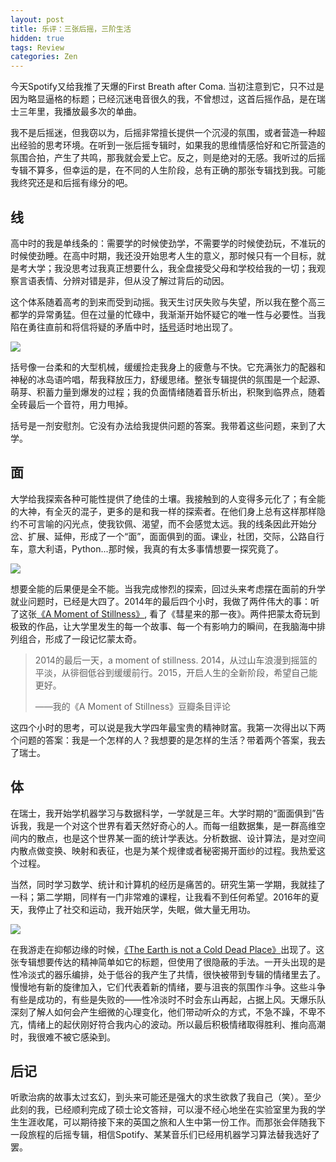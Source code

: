 ```yaml
---
layout: post
title: 乐评：三张后摇，三阶生活
hidden: true
tags: Review
categories: Zen
---
```


今天Spotify又给我推了天爆的First Breath after Coma. 当初注意到它，只不过是因为略显逼格的标题；已经沉迷电音很久的我，不曾想过，这首后摇作品，是在瑞士三年里，我播放最多次的单曲。

我不是后摇迷，但我窃以为，后摇非常擅长提供一个沉浸的氛围，或者营造一种超出经验的思考环境。在听到一张后摇专辑时，如果我的思维情感恰好和它所营造的氛围合拍，产生了共鸣，那我就会爱上它。反之，则是绝对的无感。我听过的后摇专辑不算多，但幸运的是，在不同的人生阶段，总有正确的那张专辑找到我。可能我终究还是和后摇有缘分的吧。

## 线

高中时的我是单线条的：需要学的时候使劲学，不需要学的时候使劲玩，不准玩的时候使劲睡。在高中时期，我还没开始思考人生的意义，那时候只有一个目标，就是考大学；我没思考过我真正想要什么，我全盘接受父母和学校给我的一切；我观察言语表情、分辨对错是非，但从没了解过背后的动因。

这个体系随着高考的到来而受到动摇。我天生讨厌失败与失望，所以我在整个高三都学的异常勇猛。但在过量的忙碌中，我渐渐开始怀疑它的唯一性与必要性。当我陷在勇往直前和将信将疑的矛盾中时，[括号](https://music.douban.com/subject/1394800/)适时地出现了。

![](https://jiaxi-github-pages-photohost.oss-cn-beijing.aliyuncs.com/pyreneesalpaca/images/2018-07-20-sr.png)

括号像一台柔和的大型机械，缓缓捡走我身上的疲惫与不快。它充满张力的配器和神秘的冰岛语吟唱，帮我释放压力，舒缓思绪。整张专辑提供的氛围是一个起源、萌芽、积蓄力量到爆发的过程；我的负面情绪随着音乐析出，积聚到临界点，随着全砖最后一个音符，用力甩掉。

括号是一剂安慰剂。它没有办法给我提供问题的答案。我带着这些问题，来到了大学。

## 面

大学给我探索各种可能性提供了绝佳的土壤。我接触到的人变得多元化了；有全能的大神，有全灭的混子，更多的是和我一样的探索者。在他们身上总有这样那样隐约不可言喻的闪光点，使我钦佩、渴望，而不会感觉太远。我的线条因此开始分岔、扩展、延伸，形成了一个“面”，面面俱到的面。课业，社团，交际，公路自行车，意大利语，Python...那时候，我真的有太多事情想要一探究竟了。

![](https://jiaxi-github-pages-photohost.oss-cn-beijing.aliyuncs.com/pyreneesalpaca/images/2018-07-20-giaa.png)

想要全能的后果便是全不能。当我完成惨烈的探索，回过头来考虑摆在面前的升学就业问题时，已经是大四了。2014年的最后四个小时，我做了两件伟大的事：听了这张[《A Moment of Stillness》](https://music.douban.com/subject/3099100/), 看了《彗星来的那一夜》。两件把蒙太奇玩到极致的作品，让大学里发生的每一个故事、每一个有影响力的瞬间，在我脑海中排列组合，形成了一段记忆蒙太奇。

> 2014的最后一天，a moment of stillness. 2014，从过山车浪漫到摇篮的平淡，从徘徊低谷到缓缓前行。2015，开启人生的全新阶段，希望自己能更好。
>
> ——我的《A Moment of Stillness》豆瓣条目评论

这四个小时的思考，可以说是我大学四年最宝贵的精神财富。我第一次得出以下两个问题的答案：我是一个怎样的人？我想要的是怎样的生活？带着两个答案，我去了瑞士。

## 体

在瑞士，我开始学机器学习与数据科学，一学就是三年。大学时期的“面面俱到”告诉我，我是一个对这个世界有着天然好奇心的人。而每一组数据集，是一群高维空间内的散点，也是这个世界某一面的统计学表达。分析数据、设计算法，是对空间内散点做变换、映射和表征，也是为某个规律或者秘密揭开面纱的过程。我热爱这个过程。

当然，同时学习数学、统计和计算机的经历是痛苦的。研究生第一学期，我就挂了一科；第二学期，同样有一门非常难的课程，让我看不到任何希望。2016年的夏天，我停止了社交和运动，我开始厌学，失眠，做大量无用功。

![](https://jiaxi-github-pages-photohost.oss-cn-beijing.aliyuncs.com/pyreneesalpaca/images/2018-07-20-eits.png)

在我游走在抑郁边缘的时候，[《The Earth is not a Cold Dead Place》](https://music.douban.com/subject/1394778/)出现了。这张专辑想要传达的精神简单如它的标题，但使用了很隐蔽的手法。一开头出现的是性冷淡式的器乐编排，处于低谷的我产生了共情，很快被带到专辑的情绪里去了。慢慢地有新的旋律加入，它们代表着新的情绪，要与沮丧的氛围作斗争。这些斗争有些是成功的，有些是失败的——性冷淡时不时会东山再起，占据上风。天爆乐队深刻了解人如何会产生细微的心理变化，他们带动听众的方式，不急不躁，不卑不亢，情绪上的起伏刚好符合我内心的波动。所以最后积极情绪取得胜利、推向高潮时，我很难不被它感染到。

## 后记

听歌治病的故事太过玄幻，到头来可能还是强大的求生欲救了我自己（笑）。至少此刻的我，已经顺利完成了硕士论文答辩，可以漫不经心地坐在实验室里为我的学生生涯收尾，可以期待接下来的英国之旅和人生中第一份工作。而那张会伴随我下一段旅程的后摇专辑，相信Spotify、某某音乐们已经用机器学习算法替我选好了罢。

